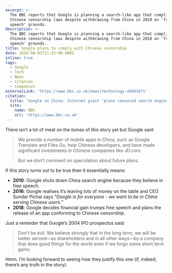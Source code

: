 ```yaml
---
excerpt: >-
  The BBC reports that Google is planning a search-like app that complies with
  Chinese censorship laws despite withdrawing from China in 2010 on 'free
  speech' grounds.
description: >-
  The BBC reports that Google is planning a search-like app that complies with
  Chinese censorship laws despite withdrawing from China in 2010 on 'free
  speech' grounds.
title: Google plans to comply with Chinese censorship
date: 2018-08-02T11:25:00.000Z
inline: true
tags:
  - Google
  - Tech
  - News
  - Citation
  - Companies
externalLink: 'https://www.bbc.co.uk/news/technology-45041671'
citation:
  title: 'Google in China: Internet giant ‘plans censored search engine’'
  site:
    name: BBC
    url: 'https://www.bbc.co.uk'
---
```

There isn’t a lot of meat on the bones of this story yet but Google said:

> We provide a number of mobile apps in China, such as Google Translate and Files Go, help Chinese developers, and have made significant investments in Chinese companies like JD.com.  
>   
> But we don’t comment on speculation about future plans.  

If this story turns out to be true then it essentially means:

* **2010**: Google shuts down China search engine because they believe in free speech.
* **2016**: Google realises it’s leaving lots of money on the table and CEO Sundar Pichai says “_Google is for everyone - we want to be in China serving Chinese users._”
* **2018**: Google decides financial gain trumps free speech and plans the release of an app conforming to Chinese censorship.

Just a reminder that Google’s 2004 IPO prospectus said:

> Don’t be evil. We believe strongly that in the long term, we will be better served—as shareholders and in all other ways—by a company that does good things for the world even if we forgo some short term gains.  

Hmm. I’m looking forward to seeing how they justify this one (if, indeed, there’s any truth in the story).




